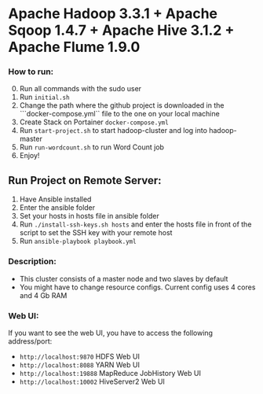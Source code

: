 # Apache Hadoop 3.3.1 + Apache Sqoop 1.4.7 + Apache Hive 3.1.2 + Apache Flume 1.9.0

### How to run:
0. Run all commands with the sudo user
1. Run ```initial.sh```
2. Change the path where the github project is downloaded in the ```docker-compose.yml`` file to the one on your local machine 
3. Create Stack on Portainer ```docker-compose.yml```
4. Run ```start-project.sh``` to start hadoop-cluster and log into hadoop-master
4. Run ```run-wordcount.sh``` to run Word Count job
6. Enjoy!

## Run Project on Remote Server:

1. Have Ansible installed
2. Enter the ansible folder
3. Set your hosts in hosts file in ansible folder
4. Run ```./install-ssh-keys.sh hosts``` and enter the hosts file in front of the script to set the SSH key with your remote host
5. Run ```ansible-playbook playbook.yml```

### Description:

* This cluster consists of a master node and two slaves by default
* You might have to change resource configs. Current config uses 4 cores and 4 Gb RAM

### Web UI:
  If you want to see the web UI, you have to access the following address/port:
* ```http://localhost:9870``` HDFS Web UI
* ```http://localhost:8088``` YARN Web UI
* ```http://localhost:19888``` MapReduce JobHistory Web UI
* ```http://localhost:10002``` HiveServer2 Web UI